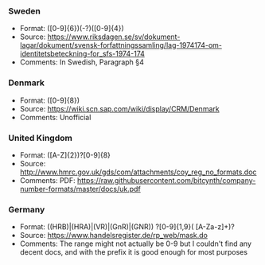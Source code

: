 ### Sweden
- Format: ([0-9]{6})(-?)([0-9]{4})
- Source: https://www.riksdagen.se/sv/dokument-lagar/dokument/svensk-forfattningssamling/lag-1974174-om-identitetsbeteckning-for_sfs-1974-174
- Comments: In Swedish, Paragraph §4

### Denmark
- Format: ([0-9]{8})
- Source: https://wiki.scn.sap.com/wiki/display/CRM/Denmark
- Comments: Unofficial

### United Kingdom
- Format: ([A-Z]{2})?[0-9]{8}
- Source: http://www.hmrc.gov.uk/gds/com/attachments/coy_reg_no_formats.doc
- Comments: PDF: https://raw.githubusercontent.com/bitcynth/company-number-formats/master/docs/uk.pdf

### Germany
- Format: ((HRB)|(HRA)|(VR)|(GnR)|(GNR)) ?[0-9]{1,9}( [A-Za-z]+)?
- Source: https://www.handelsregister.de/rp_web/mask.do
- Comments: The range might not actually be 0-9 but I couldn't find any decent docs, and with the prefix it is good enough for most purposes

